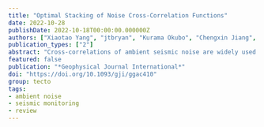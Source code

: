 ```yaml
---
title: "Optimal Stacking of Noise Cross-Correlation Functions"
date: 2022-10-28
publishDate: 2022-10-18T00:00:00.000000Z
authors: ["Xiaotao Yang", "jtbryan", "Kurama Okubo", "Chengxin Jiang", "Timothy Clements", "Marine Denolle"]
publication_types: ["2"]
abstract: "Cross-correlations of ambient seismic noise are widely used for seismic velocity imaging, monitoring, and ground motion analyses. A typical step in analyzing Noise Cross-correlation Functions (NCFs) is stacking short-term NCFs over longer time periods to increase the signal quality. Spurious NCFs could contaminate the stack, degrade its quality, and limit its use. Many methods have been developed to improve the stacking of coherent waveforms, including earthquake waveforms, receiver functions, and NCFs. This study systematically evaluates and compares the performance of eight stacking methods, including arithmetic mean or linear stacking, robust stacking, selective stacking, cluster stacking, phase-weighted stacking, time-frequency phase-weighted stacking, Nth-root stacking, and averaging after applying an adaptive covariance filter. Our results demonstrate that, in most cases, all methods can retrieve clear ballistic or first arrivals. However, they yield significant differences in preserving the phase and amplitude information. This study provides a practical guide for choosing the optimal stacking method for specific research applications in ambient noise seismology. We evaluate the performance using multiple onshore and offshore seismic arrays in the Pacific Northwest region. We compare these stacking methods for NCFs calculated from raw ambient noise (referred to as Raw NCFs) and from ambient noise normalized using a one-bit clipping time normalization method (referred to as One-bit NCFs). We evaluate six metrics, including signal-to-noise ratios, phase dispersion images, convergence rate, temporal changes in the ballistic and coda waves, relative amplitude decays with distance, and computational time. We show that robust stacking is the best choice for all applications (velocity tomography, monitoring, and attenuation studies) using Raw NCFs. For applications using One-bit NCFs, all methods but phase-weighted and Nth-root stacking are good choices for seismic velocity tomography. Linear, robust, and selective stacking methods are all equally appropriate choices when using One-bit NCFs for monitoring applications. For applications relying on accurate relative amplitudes, the linear, robust, selective, and cluster stacking methods all perform well with One-bit NCFs. The evaluations in this study can be generalized to a broad range of time-series analysis that utilizes data coherence to perform ensemble stacking. Another contribution of this study is the accompanying open-source software, which can be used for general purposes in time-series stacking."
featured: false
publication: "*Geophysical Journal International*"
doi: "https://doi.org/10.1093/gji/ggac410"
group: tecto
tags:
- ambient noise
- seismic monitoring
- review
---
```


